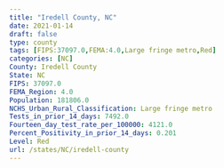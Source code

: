 ```yaml
---
title: "Iredell County, NC"
date: 2021-01-14
draft: false
type: county
tags: [FIPS:37097.0,FEMA:4.0,Large fringe metro,Red]
categories: [NC]
County: Iredell County
State: NC
FIPS: 37097.0
FEMA_Region: 4.0
Population: 181806.0
NCHS_Urban_Rural_Classification: Large fringe metro
Tests_in_prior_14_days: 7492.0
Fourteen_day_test_rate_per_100000: 4121.0
Percent_Positivity_in_prior_14_days: 0.201
Level: Red
url: /states/NC/iredell-county
---
```



